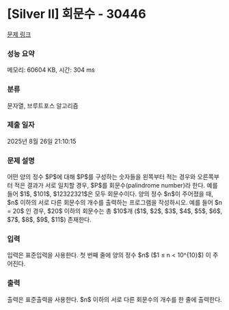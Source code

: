 # [Silver II] 회문수 - 30446 

[문제 링크](https://www.acmicpc.net/problem/30446) 

### 성능 요약

메모리: 60604 KB, 시간: 304 ms

### 분류

문자열, 브루트포스 알고리즘

### 제출 일자

2025년 8월 26일 21:10:15

### 문제 설명

<p>어떤 양의 정수 $P$에 대해 $P$를 구성하는 숫자들을 왼쪽부터 적는 경우와 오른쪽부터 적은 결과가 서로 일치할 경우, $P$를 회문수(palindrome number)라 한다. 예를 들어 $1$, $101$, $12322321$은 모두 회문수이다. 양의 정수 $n$이 주어졌을 때, $n$ 이하의 서로 다른 회문수의 개수를 출력하는 프로그램을 작성하시오. 예를 들어 $n = 20$ 인 경우, $20$ 이하의 회문수는 총 $10$개 ($1$, $2$, $3$, $4$, $5$, $6$, $7$, $8$, $9$, $11$) 존재한다.</p>

### 입력 

 <p>입력은 표준입력을 사용한다. 첫 번째 줄에 양의 정수 $n$ ($1 ≤ n < 10^{10}$) 이 주어진다.</p>

### 출력 

 <p>출력은 표준출력을 사용한다. $n$ 이하의 서로 다른 회문수의 개수를 한 줄에 출력한다.</p>

